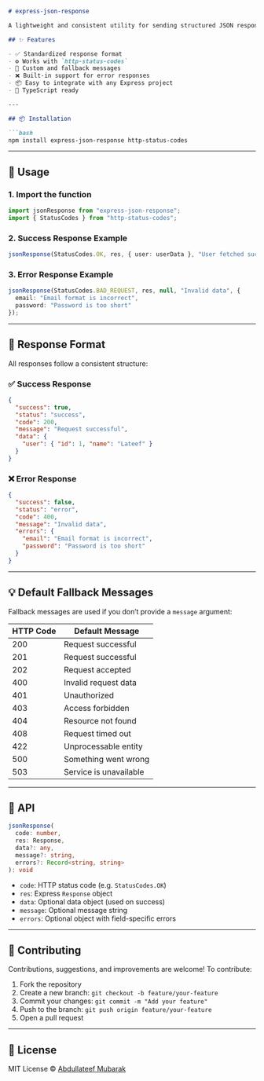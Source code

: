 ````markdown
# express-json-response

A lightweight and consistent utility for sending structured JSON responses in Express.js applications using TypeScript.

## ✨ Features

- ✅ Standardized response format
- ⚙️ Works with `http-status-codes`
- 💬 Custom and fallback messages
- ❌ Built-in support for error responses
- 📦 Easy to integrate with any Express project
- 🧪 TypeScript ready

---

## 📦 Installation

```bash
npm install express-json-response http-status-codes
````

---

## 🚀 Usage

### 1. Import the function

```ts
import jsonResponse from "express-json-response";
import { StatusCodes } from "http-status-codes";
```

### 2. Success Response Example

```ts
jsonResponse(StatusCodes.OK, res, { user: userData }, "User fetched successfully");
```

### 3. Error Response Example

```ts
jsonResponse(StatusCodes.BAD_REQUEST, res, null, "Invalid data", {
  email: "Email format is incorrect",
  password: "Password is too short"
});
```

---

## 📘 Response Format

All responses follow a consistent structure:

### ✅ Success Response

```json
{
  "success": true,
  "status": "success",
  "code": 200,
  "message": "Request successful",
  "data": {
    "user": { "id": 1, "name": "Lateef" }
  }
}
```

### ❌ Error Response

```json
{
  "success": false,
  "status": "error",
  "code": 400,
  "message": "Invalid data",
  "errors": {
    "email": "Email format is incorrect",
    "password": "Password is too short"
  }
}
```

---

## 💡 Default Fallback Messages

Fallback messages are used if you don’t provide a `message` argument:

| HTTP Code | Default Message        |
| --------- | ---------------------- |
| 200       | Request successful     |
| 201       | Request successful     |
| 202       | Request accepted       |
| 400       | Invalid request data   |
| 401       | Unauthorized           |
| 403       | Access forbidden       |
| 404       | Resource not found     |
| 408       | Request timed out      |
| 422       | Unprocessable entity   |
| 500       | Something went wrong   |
| 503       | Service is unavailable |

---

## 🧩 API

```ts
jsonResponse(
  code: number,
  res: Response,
  data?: any,
  message?: string,
  errors?: Record<string, string>
): void
```

* `code`: HTTP status code (e.g. `StatusCodes.OK`)
* `res`: Express `Response` object
* `data`: Optional data object (used on success)
* `message`: Optional message string
* `errors`: Optional object with field-specific errors

---

## 🤝 Contributing

Contributions, suggestions, and improvements are welcome! To contribute:

1. Fork the repository
2. Create a new branch: `git checkout -b feature/your-feature`
3. Commit your changes: `git commit -m "Add your feature"`
4. Push to the branch: `git push origin feature/your-feature`
5. Open a pull request

---

## 📄 License

MIT License © [Abdullateef Mubarak](https://github.com/TechLateef/express-json-response.git)

```